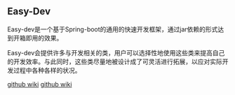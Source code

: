 ## Easy-Dev

Easy-dev是一个基于Spring-boot的通用的快速开发框架，通过jar依赖的形式达到开箱即用的效果。

Easy-dev会提供许多与开发相关的类，用户可以选择性地使用这些类来提高自己的开发效率。与此同时，这些类尽量地被设计成了可灵活进行拓展，以应对实际开发过程中各种各样的状况。

[github wiki](https://github.com/taccisum/easy-dev/wiki)
[github wiki](https://gitee.com/taccisum/EasyDev/wikis/Home)
